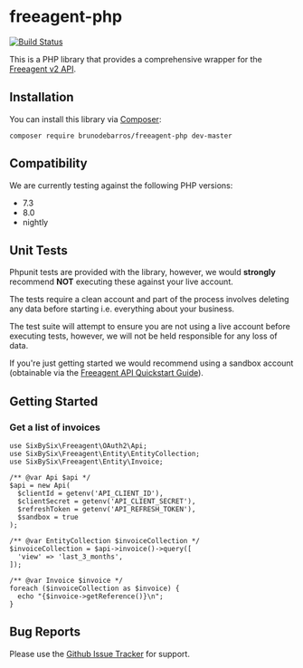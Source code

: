 # freeagent-php

[![Build Status](https://travis-ci.org/brunodebarros/freeagent-php.svg?branch=master)](https://travis-ci.org/brunodebarros/freeagent-php)

This is a PHP library that provides a comprehensive wrapper for the [Freeagent v2 API](https://dev.freeagent.com/).

## Installation

You can install this library via [Composer](https://getcomposer.org/download/):

`composer require brunodebarros/freeagent-php dev-master`

## Compatibility

We are currently testing against the following PHP versions:

* 7.3
* 8.0
* nightly

## Unit Tests

Phpunit tests are provided with the library, however, we would **strongly** recommend **NOT** executing these against your live account.

The tests require a clean account and part of the process involves deleting any data before starting i.e. everything about your business.

The test suite will attempt to ensure you are not using a live account before executing tests, however, we will not be held responsible for any loss of data.

If you're just getting started we would recommend using a sandbox account (obtainable via the [Freeagent API Quickstart Guide](https://dev.freeagent.com/docs/quick_start)).

## Getting Started

### Get a list of invoices

```
use SixBySix\Freeagent\OAuth2\Api;
use SixBySix\Freeagent\Entity\EntityCollection;
use SixBySix\Freeagent\Entity\Invoice;

/** @var Api $api */
$api = new Api(
  $clientId = getenv('API_CLIENT_ID'),
  $clientSecret = getenv('API_CLIENT_SECRET'),
  $refreshToken = getenv('API_REFRESH_TOKEN'),
  $sandbox = true
);

/** @var EntityCollection $invoiceCollection */
$invoiceCollection = $api->invoice()->query([
  'view' => 'last_3_months',
]);

/** @var Invoice $invoice */
foreach ($invoiceCollection as $invoice) {
  echo "{$invoice->getReference()}\n";
}
```

## Bug Reports

Please use the [Github Issue Tracker](https://github.com/brunodebarros/freeagent-php/issues) for support.

